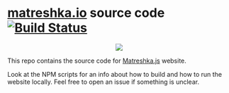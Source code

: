 # [matreshka.io](http://matreshka.io) source code [![Build Status](https://travis-ci.org/matreshkajs/matreshka.io.svg)](https://travis-ci.org/matreshkajs/matreshka.io)

<p align="center"><img src="http://i.imgur.com/42Lyr6F.png"></p>

This repo contains the source code for [Matreshka.js](https://github.com/matreshkajs/matreshka) website.

Look at the NPM scripts for an info about how to build and how to run the website locally. Feel free to open an issue if something is unclear.
